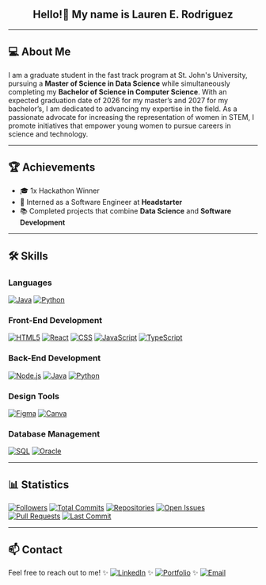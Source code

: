 <div align="center">

## Hello!👋 My name is **Lauren E. Rodriguez** 
</div>

---
## 💻 About Me
I am a graduate student in the fast track program at St. John's University, pursuing a **Master of Science in Data Science** while simultaneously completing my **Bachelor of Science in Computer Science**. With an expected graduation date of 2026 for my master’s and 2027 for my bachelor’s, I am dedicated to advancing my expertise in the field. As a passionate advocate for increasing the representation of women in STEM, I promote initiatives that empower young women to pursue careers in science and technology.

---

## 🏆 Achievements
- 🎓 1x Hackathon Winner
- 💼 Interned as a Software Engineer at **Headstarter**
- 📚 Completed projects that combine **Data Science** and **Software Development**

---

## 🛠 Skills

### Languages
[![Java](https://img.shields.io/badge/Java-%23F89820.svg?style=for-the-badge&logo=java&logoColor=white)](https://www.oracle.com/java/technologies/javase/javase-jdk8-downloads.html)
[![Python](https://img.shields.io/badge/Python-%233B8DBE.svg?style=for-the-badge&logo=python&logoColor=white)](https://www.python.org/downloads/)

### Front-End Development
[![HTML5](https://img.shields.io/badge/HTML5-%23E34F26.svg?style=for-the-badge&logo=html5&logoColor=white)](https://developer.mozilla.org/en-US/docs/Web/HTML)
[![React](https://img.shields.io/badge/React-%23282C34.svg?style=for-the-badge&logo=react&logoColor=61DAFB)](https://reactjs.org/)
[![CSS](https://img.shields.io/badge/CSS3-%231572B6.svg?style=for-the-badge&logo=css3&logoColor=white)](https://developer.mozilla.org/en-US/docs/Web/CSS)
[![JavaScript](https://img.shields.io/badge/JavaScript-%23F7DF1E.svg?style=for-the-badge&logo=javascript&logoColor=black)](https://www.javascript.com/)
[![TypeScript](https://img.shields.io/badge/TypeScript-%23037E6B.svg?style=for-the-badge&logo=typescript&logoColor=white)](https://www.typescriptlang.org/)

### Back-End Development
[![Node.js](https://img.shields.io/badge/Node.js-%23339933.svg?style=for-the-badge&logo=node.js&logoColor=white)](https://nodejs.org/)
[![Java](https://img.shields.io/badge/Java-%23F89820.svg?style=for-the-badge&logo=java&logoColor=white)](https://www.oracle.com/java/technologies/javase/javase-jdk8-downloads.html)
[![Python](https://img.shields.io/badge/Python-%233B8DBE.svg?style=for-the-badge&logo=python&logoColor=white)](https://www.python.org/downloads/)

### Design Tools
[![Figma](https://img.shields.io/badge/Figma-%23F24E1E.svg?style=for-the-badge&logo=figma&logoColor=white)](https://www.figma.com/)
[![Canva](https://img.shields.io/badge/Canva-%2300C4CC.svg?style=for-the-badge&logo=canva&logoColor=white)](https://www.canva.com/)

### Database Management
[![SQL](https://img.shields.io/badge/SQL-%234479A1.svg?style=for-the-badge&logo=mysql&logoColor=white)](https://www.mysql.com/)
[![Oracle](https://img.shields.io/badge/Oracle-%23F80000.svg?style=for-the-badge&logo=oracle&logoColor=white)](https://www.oracle.com/database/)

---

## 📊 Statistics
[![Followers](https://img.shields.io/github/followers/1aur?style=social)](https://github.com/1aur)
[![Total Commits](https://img.shields.io/github/commit-activity/y/1aur?style=flat-square)](https://github.com/1aur)
[![Repositories](https://img.shields.io/github/rate-limit/1aur?style=flat-square)](https://github.com/1aur?tab=repositories)
[![Open Issues](https://img.shields.io/github/issues/1aur?style=flat-square)](https://github.com/1aur?tab=issues)
[![Pull Requests](https://img.shields.io/github/issues-pr/1aur?style=flat-square)](https://github.com/1aur?tab=pulls)
[![Last Commit](https://img.shields.io/github/last-commit/1aur?style=flat-square)](https://github.com/1aur)

---

## 📫 Contact
Feel free to reach out to me!
✨ [![LinkedIn](https://img.shields.io/badge/LinkedIn-%230077B5.svg?style=for-the-badge&logo=linkedin&logoColor=white&background=black)](https://linkedin.com/in/laurenerodriguez) ✨ [![Portfolio](https://img.shields.io/badge/Portfolio-%230077B5.svg?style=for-the-badge&logo=person&logoColor=white&background=black)](https://laurenerodriguez.me) ✨ [![Email](https://img.shields.io/badge/Email-D14836?style=for-the-badge&logo=gmail&logoColor=white&background=black)](mailto:lauren.rodriguez22@my.stjohns.edu)

